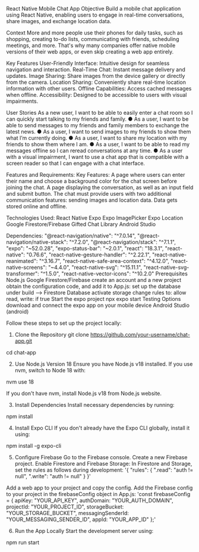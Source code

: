 React Native Mobile Chat App
Objective
Build a mobile chat application using React Native, enabling users to engage in real-time conversations, share images, and exchange location data.

Context
More and more people use their phones for daily tasks, such as shopping, creating to-do lists,
communicating with friends, scheduling meetings, and more. That's why many companies offer native
mobile versions of their web apps, or even skip creating a web app entirely.

Key Features
User-Friendly Interface: Intuitive design for seamless navigation and interaction.
Real-Time Chat: Instant message delivery and updates.
Image Sharing: Share images from the device gallery or directly from the camera.
Location Sharing: Conveniently share real-time location information with other users.
Offline Capabilities: Access cached messages when offline.
Accessibility: Designed to be accessible to users with visual impairments.

User Stories
As a new user, I want to be able to easily enter a chat room so I can quickly start talking to my
friends and family.
● As a user, I want to be able to send messages to my friends and family members to exchange
the latest news.
● As a user, I want to send images to my friends to show them what I’m currently doing.
● As a user, I want to share my location with my friends to show them where I am.
● As a user, I want to be able to read my messages offline so I can reread conversations at any
time.
● As a user with a visual impairment, I want to use a chat app that is compatible with a screen
reader so that I can engage with a chat interface.

Features and Requirements:
Key Features:
A page where users can enter their name and choose a background color for the chat screen before joining the chat.
A page displaying the conversation, as well as an input field and submit button.
The chat must provide users with two additional communication features: sending images and location data.
Data gets stored online and offline.

Technologies Used:
React Native
Expo
Expo ImagePicker
Expo Location
Google Firestore/Firebase
Gifted Chat Library
Android Studio

Dependencies:
"@react-navigation/native": "^7.0.14",
"@react-navigation/native-stack": "^7.2.0",
"@react-navigation/stack": "^7.1.1",
"expo": "~52.0.28",
"expo-status-bar": "~2.0.1",
"react": "18.3.1",
"react-native": "0.76.6",
"react-native-gesture-handler": "^2.22.1",
"react-native-reanimated": "^3.16.7",
"react-native-safe-area-context": "^4.12.0",
"react-native-screens": "~4.4.0",
"react-native-svg": "^15.11.1",
"react-native-svg-transformer": "^1.5.0",
"react-native-vector-icons": "^10.2.0"
Prerequisites
Node.js
Google Firestore/Firebase
create an account and a new project
obtain the configuration code, and add it to App.js:
set up the database under build --> Firestore Database
activate storage
change rules to: allow read, write: if true
Start the expo project
npx expo start
Testing Options
download and connect the expo app on your mobile device
Android Studio (android)

Follow these steps to set up the project locally:

1. Clone the Repository
   git clone https://github.com/your-username/chat-app.git

cd chat-app

2. Use Node.js Version 18
   Ensure you have Node.js v18 installed. If you use nvm, switch to Node 18 with:

nvm use 18

If you don't have nvm, install Node.js v18 from Node.js website.

3. Install Dependencies
   Install necessary dependencies by running:

npm install

4. Install Expo CLI
   If you don't already have the Expo CLI globally, install it using:

npm install -g expo-cli

5. Configure Firebase
   Go to the Firebase console.
   Create a new Firebase project.
   Enable Firestore and Firebase Storage:
   In Firestore and Storage, set the rules as follows during development:
   '{ "rules": { ".read": "auth != null", ".write": "auth != null" } }'

Add a web app to your project and copy the config.
Add the Firebase config to your project in the firebaseConfig object in App.js:
'const firebaseConfig = { apiKey: "YOUR_API_KEY", authDomain: "YOUR_AUTH_DOMAIN", projectId: "YOUR_PROJECT_ID", storageBucket: "YOUR_STORAGE_BUCKET", messagingSenderId: "YOUR_MESSAGING_SENDER_ID", appId: "YOUR_APP_ID" };'

6. Run the App Locally
   Start the development server using:

npm run start
